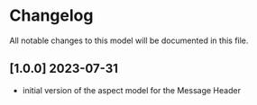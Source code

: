 # Changelog

All notable changes to this model will be documented in this file.

## [1.0.0] 2023-07-31

- initial version of the aspect model for the Message Header
